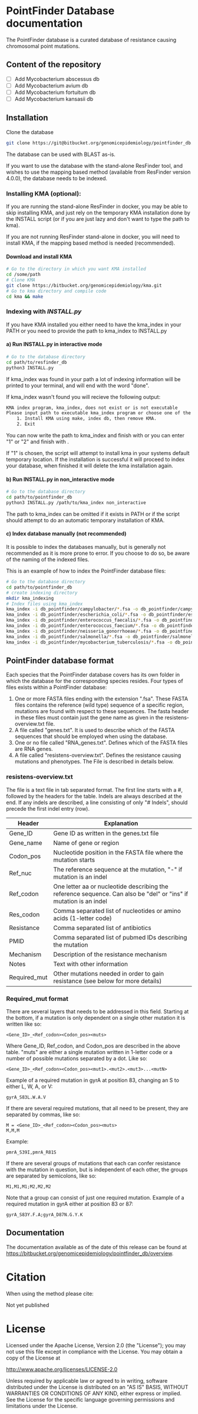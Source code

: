 PointFinder Database documentation
=============

The PointFinder database is a curated database of resistance causing
chromosomal point mutations.

## Content of the repository
- [ ] Add Mycobacterium abscessus db
- [ ] Add Mycobacterium avium db
- [ ] Add Mycobacterium fortuitum db
- [ ] Add Mycobacterium kansasii db

## Installation
Clone the database
```bash
git clone https://git@bitbucket.org/genomicepidemiology/pointfinder_db.git
```
The database can be used with BLAST as-is.

If you want to use the database with the stand-alone ResFinder tool, and wishes
to use the mapping based method (available from ResFinder version 4.0.0), the
database needs to be indexed.

### Installing KMA (optional):

If you are running the stand-alone ResFinder in docker, you may be able to skip
installing KMA, and just rely on the temporary KMA installation done by the
INSTALL script (or if you are just lazy and don't want to type the path to kma).

If you are not running ResFinder stand-alone in docker, you will need to
install KMA, if the mapping based method is needed (recommended).

#### Download and install KMA
```bash
# Go to the directory in which you want KMA installed
cd /some/path
# Clone KMA
git clone https://bitbucket.org/genomicepidemiology/kma.git
# Go to kma directory and compile code
cd kma && make
```

### Indexing with *INSTALL.py*
If you have KMA installed you either need to have the kma_index in your PATH or
you need to provide the path to kma_index to INSTALL.py

#### a) Run INSTALL.py in interactive mode
```bash
# Go to the database directory
cd path/to/resfinder_db
python3 INSTALL.py
```
If kma_index was found in your path a lot of indexing information will be
printed to your terminal, and will end with the word "done".

If kma_index wasn't found you will recieve the following output:
```bash
KMA index program, kma_index, does not exist or is not executable
Please input path to executable kma_index program or choose one of the options below:
	1. Install KMA using make, index db, then remove KMA.
	2. Exit
```
You can now write the path to kma_index and finish with <enter> or you can
enter "1" or "2" and finish with <enter>.

If "1" is chosen, the script will attempt to install kma in your systems
default temporary location. If the installation is successful it will proceed
to index your database, when finished it will delete the kma installation again.

#### b) Run INSTALL.py in non_interactive mode
```bash
# Go to the database directory
cd path/to/pointfinder_db
python3 INSTALL.py /path/to/kma_index non_interactive
```
The path to kma_index can be omitted if it exists in PATH or if the script
should attempt to do an automatic temporary installation of KMA.

#### c) Index database manually (not recommended)
It is possible to index the databases manually, but is generally not recommended
as it is more prone to error. If you choose to do so, be aware of the naming of
the indexed files.

This is an example of how to index the PointFinder database files:
```bash
# Go to the database directory
cd path/to/pointfinder_db
# create indexing directory
mkdir kma_indexing
# Index files using kma_index
kma_index -i db_pointfinder/campylobacter/*.fsa -o db_pointfinder/campylobacter/campylobacter
kma_index -i db_pointfinder/escherichia_coli/*.fsa -o db_pointfinder/escherichia_coli/escherichia_coli
kma_index -i db_pointfinder/enterococcus_faecalis/*.fsa -o db_pointfinder/enterococcus_faecalis/enterococcus_faecalis
kma_index -i db_pointfinder/enterococcus_faecium/*.fsa -o db_pointfinder/enterococcus_faecium/enterococcus_faecium
kma_index -i db_pointfinder/neisseria_gonorrhoeae/*.fsa -o db_pointfinder/neisseria_gonorrhoeae/neisseria_gonorrhoeae
kma_index -i db_pointfinder/salmonella/*.fsa -o db_pointfinder/salmonella/salmonella
kma_index -i db_pointfinder/mycobacterium_tuberculosis/*.fsa -o db_pointfinder/mycobacterium_tuberculosis/mycobacterium_tuberculosis
```

## PointFinder database format

Each species that the PointFinder database covers has its own folder in which the database for the corresponding species resides.
Four types of files exists within a PointFinder database:

1. One or more FASTA files ending with the extension ".fsa". These FASTA files contains the reference (wild type) sequence of a specific region, mutations are found with respect to these sequences. The fasta header in these files must contain just the gene name as given in the resistens-overview.txt file.
2. A file called "genes.txt". It is used to describe which of the FASTA sequences that should be employed when using the database.
3. One or no file called "RNA_genes.txt". Defines which of the FASTA files are RNA genes.
4. A file called "resistens-overview.txt". Defines the resistance causing mutations and phenotypes. The File is described in details below.

### resistens-overview.txt

The file is a text file in tab separated format. The first line starts with a #, followed by the headers for the table. Indels are always described at the end. If any indels are described, a line consisting of only "# Indels", should precede the first indel entry (row).

|     Header   | Explanation                                                                                                       |
| -------------|-------------------------------------------------------------------------------------------------------------------|
| Gene_ID      | Gene ID as written in the genes.txt file                                                                          |
| Gene_name    | Name of gene or region                                                                                            |
| Codon_pos    | Nucleotide position in the FASTA file where the mutation starts                                                   |
| Ref_nuc      | The reference sequence at the mutation, "-" if mutation is an indel                                               |
| Ref_codon    | One letter aa or nucleotide describing the reference sequence. Can also be "del" or "ins" if mutation is an indel |
| Res_codon    | Comma separated list of nucleotides or amino acids (1-letter code)                                                |
| Resistance   | Comma separated list of antibiotics                                                                               |
| PMID         | Comma separated list of pubmed IDs describing the mutation                                                        |
| Mechanism    | Description of the resistance mechanism                                                                           |
| Notes        | Text with other information                                                                                       |
| Required_mut | Other mutations needed in order to gain resistance (see below for more details)                                   |

### Required_mut format

There are several layers that needs to be addressed in this field. Starting at the bottom, if a mutation is only dependent on a single other mutation it is written like so:
```
<Gene_ID>_<Ref_codon><Codon_pos><muts>
```
Where Gene_ID, Ref_codon, and Codon_pos are described in the above table. "muts" are either a single mutation written in 1-letter code or a number of possible mutations separated by a dot. Like so:
```
<Gene_ID>_<Ref_codon><Codon_pos><mut1>.<mut2>.<mut3>...<mutN>
```
Example of a required mutation in gyrA at position 83, changing an S to either L, W, A, or V:
```
gyrA_S83L.W.A.V
```
If there are several required mutations, that all need to be present, they are separated by commas, like so:
```
M = <Gene_ID>_<Ref_codon><Codon_pos><muts>
M,M,M
```
Example:
```
pmrA_S39I,pmrA_R81S
```
If there are several groups of mutations that each can confer resistance with the mutation in question, but is independent of each other, the groups are separated by semicolons, like so:
```
M1,M1,M1;M2,M2,M2
```
Note that a group can consist of just one required mutation.
Example of a required mutation in gyrA either at position 83 or 87:
```
gyrA_S83Y.F.A;gyrA_D87N.G.Y.K
```

## Documentation

The documentation available as of the date of this release can be found at
https://bitbucket.org/genomicepidemiology/pointfinder_db/overview.


Citation
=======

When using the method please cite:

Not yet published


License
=======

Licensed under the Apache License, Version 2.0 (the "License");
you may not use this file except in compliance with the License.
You may obtain a copy of the License at

   http://www.apache.org/licenses/LICENSE-2.0

Unless required by applicable law or agreed to in writing, software
distributed under the License is distributed on an "AS IS" BASIS,
WITHOUT WARRANTIES OR CONDITIONS OF ANY KIND, either express or implied.
See the License for the specific language governing permissions and
limitations under the License.
